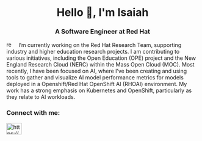 <h1 align="center">Hello 👋, I'm Isaiah</h1>
<h3 align="center">A Software Engineer at Red Hat</h3>


<img src="https://cdn3.emoji.gg/emojis/4787_redhat.png" width="20px" height="15px" alt="redhat"> &nbsp; I’m currently working on the Red Hat Research Team, supporting industry and higher education research projects. I am contributing to various initiatives, including the Open Education (OPE) project and the New England Research Cloud (NERC) within the Mass Open Cloud (MOC). Most recently, I have been focused on AI, where I’ve been creating and using tools to gather and visualize AI model performance metrics for models deployed in a Openshift/Red Hat OpenShift AI (RHOAI) environment. My work has a strong emphasis on Kubernetes and OpenShift, particularly as they relate to AI workloads.



<h3 align="left">Connect with me:</h3>
<p align="left">
<a href="https://www.linkedin.com/in/isaiah-stapleton-738149194/" target="blank"><img align="center" src="https://raw.githubusercontent.com/rahuldkjain/github-profile-readme-generator/master/src/images/icons/Social/linked-in-alt.svg" alt="https://www.linkedin.com/in/isaiah-stapleton-738149194/" height="30" width="40" /></a>
</p>


